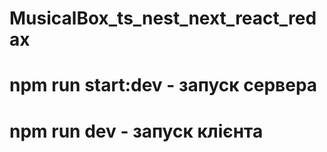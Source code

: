 # MusicalBox_ts_nest_next_react_redax

# npm run start:dev - запуск сервера

# npm run dev - запуск клієнта
